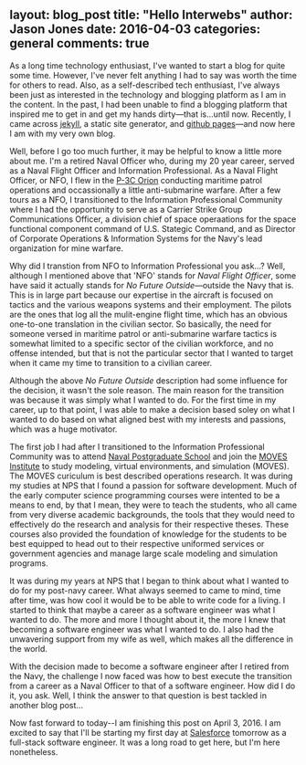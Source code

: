 layout: blog_post
title:  "Hello Interwebs"
author: Jason Jones
date: 2016-04-03
categories: general
comments: true
---

As a long time technology enthusiast, I've wanted to start a blog for quite some time. However, I've
never felt anything I had to say was worth the time for others to read.  Also, as a self-described
tech enthusiast, I've always been just as interested in the technology and blogging platform as I am
in the content.  In the past, I had been unable to find a blogging platform that inspired
me to get in and get my hands dirty&mdash;that is...until now.  Recently, I came across
[jekyll](https://jekyllrb.com), a static site generator, and
[github pages](https://pages.github.com)&mdash;and now here I am with my very own blog.

Well, before I go too much further, it may be helpful to know a little more about me.  I'm
a retired Naval Officer who, during my 20 year career, served as a Naval Flight Officer and
Information Professional. As a Naval Flight Officer, or NFO, I flew in the
[P-3C Orion](https://en.wikipedia.org/wiki/Lockheed_P-3_Orion) conducting
maritime patrol operations and occassionally a little anti-submarine warfare.  After a few tours as
a NFO, I transitioned to the Information Professional Community where I had the opportunity to serve
as a Carrier Strike Group Communications Officer, a division chief of space operaations for the
space functional component command of U.S. Stategic Command, and as Director of Corporate
Operations & Information Systems for the Navy's lead organization for mine warfare.

Why did I transtion from NFO to Information Professional you ask...?  Well, although I mentioned
above that 'NFO' stands for _Naval Flight Officer_, some have said it actually stands for
_No Future Outside_&mdash;outside the Navy that is.  This is in large part because our expertise in
the aircraft is focused on tactics and the various weapons systems and their employment.  The pilots
are the ones that log all the mulit-engine flight time, which has an obvious one-to-one translation
in the civilian sector.  So basically, the need for someone versed in maritime patrol or anti-submarine
warfare tactics is somewhat limited to a specific sector of the civilian workforce, and no offense
intended, but that is not the particular sector that I wanted to target when it came my time to
transition to a civilian career.

Although the above _No Future Outside_ description had some influence for the decision, it wasn't
the sole reason.  The main reason for the transition was because it was simply what I wanted to do.
For the first time in my career, up to that point, I was able to make a decision based soley on what
I wanted to do based on what aligned best with my interests and passions, which was a huge motivator.

The first job I had after I transitioned to the Information Professional Community was to attend
[Naval Postgraduate School](http://www.nps.edu) and join the [MOVES Institute](https://movesinstitute.org)
to study modeling, virtual environments, and simulation (MOVES).  The MOVES curiculum is best described
operations research.  It was during my studies at NPS that I found a passion for software
development.  Much of the early computer science programming courses were intented to be a means
to end, by that I mean, they were to teach the students, who all came from very diverse academic
backgrounds, the tools that they would need to effectively do the research and analysis for their
respective theses.  These courses also provided the foundation of knowledge for the students to be
best equipped to head out to their respective uniformed services or government agencies and manage
large scale modeling and simulation programs.

It was during my years at NPS that I began to think about what I wanted to do for my post-navy
career. What always seemed to came to mind, time after time, was how cool it would be to be able
to write code for a living. I started to think that maybe a career as a software engineer was what
I wanted to do.  The more and more I thought about it, the more I knew that becoming a software
engineer was what I wanted to do.  I also had the unwavering support from my wife as well, which
makes all the difference in the world.

With the decision made to become a software engineer after I retired from the Navy, the challenge
I now faced was how to best execute the transition from a career as a Naval Officer to that
of a software engineer.  How did I do it, you ask.  Well, I think the answer to that question is best
tackled in another blog post...

Now fast forward to today--I am finishing this post on April 3, 2016.  I am excited to say that I'll
be starting my first day at [Salesforce](http://www.salesforce.com) tomorrow as a full-stack
software engineer.  It was a long road to get here, but I'm here nonetheless.